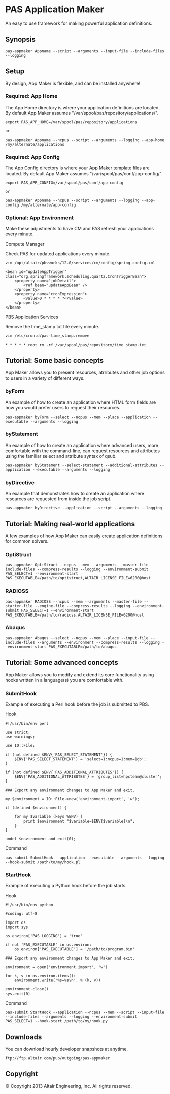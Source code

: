 # PAS Application Maker

An easy to use framework for making powerful application definitions.

## Synopsis

    pas-appmaker Appname --script --arguments --input-file --include-files --logging

## Setup

By design, App Maker is flexible, and can be installed anywhere!

### Required: App Home

The App Home directory is where your application definitions are located. 
By default App Maker assumes "/var/spool/pas/repository/applications/".

    export PAS_APP_HOME=/var/spool/pas/repository/applications
    
    or
    
    pas-appmaker Appname --ncpus --script --arguments --logging --app-home /my/alternate/applications


### Required: App Config

The App Config directory is where your App Maker template files are located.
By default App Maker assumes "/var/spool/pas/conf/app-config/".

    export PAS_APP_CONFIG=/var/spool/pas/conf/app-config
    
    or
    
    pas-appmaker Appname --ncpus --script --arguments --logging --app-config /my/alternate/app-config 


### Optional: App Environment

Make these adjustments to have CM and PAS refresh your applications every minute.

Compute Manager

Check PAS for updated applications every minute.

    vim /opt/altair/pbsworks/12.0/services/cm/config/spring-config.xml

    <bean id="updateAppTrigger" class="org.springframework.scheduling.quartz.CronTriggerBean">
        <property name="jobDetail">
            <ref bean="updateAppBean" />
        </property>
        <property name="cronExpression">
            <value>0 * * * * ?</value>
        </property>
    </bean>

PBS Application Services

Remove the time_stamp.txt file every minute.

    vim /etc/cron.d/pas-time_stamp.remove

    * * * * * root rm -rf /var/spool/pas/repository/time_stamp.txt


## Tutorial: Some basic concepts

App Maker allows you to present resources, atrributes and other job options to users in a variety of different ways.

### byForm

An example of how to create an application where HTML form fields are how you would prefer users to request their resources.

    pas-appmaker byForm --select --ncpus --mem --place --application --executable --arguments --logging

### byStatement

An example of how to create an application where advanced users, more comfortable with the command-line, can request resources and attributes using the familiar select and attribute syntax of qsub.

    pas-appmaker byStatement --select-statement --additional-attributes --application --executable --arguments --logging

### byDirective

An example that demonstrates how to create an application where resources are requested from inside the job script.

    pas-appmaker byDirective --application --script --arguments --logging


## Tutorial: Making real-world applications

A few examples of how App Maker can easily create application definitions for common solvers.

### OptiStruct

    pas-appmaker OptiStruct --ncpus --mem --arguments --master-file --include-files --compress-results --logging --environment-submit PAS_SELECT=1 --environment-start PAS_EXECUTABLE=/path/to/optistruct,ALTAIR_LICENSE_FILE=6200@host

### RADIOSS

    pas-appmaker RADIOSS --ncpus --mem --arguments --master-file --starter-file --engine-file --compress-results --logging --environment-submit PAS_SELECT=1 --environment-start PAS_EXECUTABLE=/path/to/radioss,ALTAIR_LICENSE_FILE=6200@host

### Abaqus

    pas-appmaker Abaqus --select --ncpus --mem --place --input-file --include-files --arguments --environment --compress-results --logging --environment-start PAS_EXECUTABLE=/path/to/abaqus


## Tutorial: Some advanced concepts

App Maker allows you to modify and extend its core functionality using hooks written in a language(s) you are comfortable with.

### SubmitHook

Example of executing a Perl hook before the job is submitted to PBS. 

Hook

    #!/usr/bin/env perl

    use strict;
    use warnings;

    use IO::File;

    if (not defined $ENV{'PAS_SELECT_STATEMENT'}) {
        $ENV{'PAS_SELECT_STATEMENT'} = 'select=1:ncpus=1:mem=1gb';
    }
    
    if (not defined $ENV{'PAS_ADDITIONAL_ATTRIBUTES'}) {
        $ENV{'PAS_ADDITIONAL_ATTRIBUTES'} = 'group_list=hpcteam@cluster';
    }

    ### Export any environment changes to App Maker and exit.
    
    my $environment = IO::File->new('environment.import', 'w');
    
    if (defined $environment) { 
    
        for my $variable (keys %ENV) {
            print $environment "$variable=$ENV{$variable}\n";
        }
    }
    
    undef $environment and exit(0);

Command

    pas-submit SubmitHook --application --executable --arguments --logging --hook-submit /path/to/my/hook.pl 


### StartHook

Example of executing a Python hook before the job starts. 

Hook

    #!/usr/bin/env python
    
    #coding: utf-8

    import os
    import sys
    
    os.environ['PAS_LOGGING'] = 'true'
    
    if not 'PAS_EXECUTABLE' in os.environ:
        os.environ['PAS_EXECUTABLE'] = '/path/to/program.bin'
    
    ### Export any environment changes to App Maker and exit.
    
    environment = open('environment.import', 'w')
    
    for k, v in os.environ.items():
        environment.write('%s=%s\n', % (k, v))
    
    environment.close()
    sys.exit(0)

Command

    pas-submit StartHook --application --ncpus --mem --script --input-file --include-files --arguments --logging --environment-submit PAS_SELECT=1 --hook-start /path/to/my/hook.py 


## Downloads

You can download hourly developer snapshots at anytime.

    ftp://ftp.altair.com/pub/outgoing/pas-appmaker


## Copyright

© Copyright 2013 Altair Engineering, Inc. All rights reserved.
